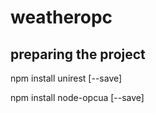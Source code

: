 # weatheropc

## preparing the project
npm install unirest [--save]

npm install node-opcua [--save]
